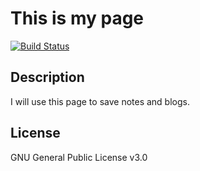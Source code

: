 This is my page
=============================
[![Build Status](https://travis-ci.org/hoangmirs/hoangmirs.github.io.svg?branch=master)](https://travis-ci.org/hoangmirs/hoangmirs.github.io)


## Description
I will use this page to save notes and blogs.

## License

GNU General Public License v3.0
